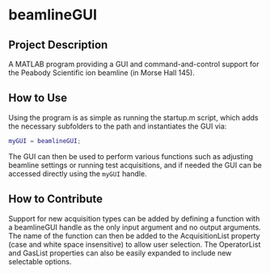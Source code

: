 # beamlineGUI
## Project Description
A MATLAB program providing a GUI and command-and-control support for the Peabody Scientific ion beamline (in Morse Hall 145).

## How to Use
Using the program is as simple as running the startup.m script, which adds the necessary subfolders to the path and instantiates the GUI via:
```matlab
myGUI = beamlineGUI;
```

The GUI can then be used to perform various functions such as adjusting beamline settings or running test acquisitions, and if needed the GUI can be accessed directly using the `myGUI` handle. 

## How to Contribute
Support for new acquisition types can be added by defining a function with a beamlineGUI handle as the only input argument and no output arguments. The name of the function can then be added to the AcquisitionList property (case and white space insensitive) to allow user selection.
The OperatorList and GasList properties can also be easily expanded to include new selectable options.
